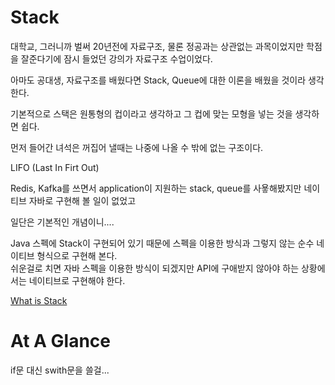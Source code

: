 # Stack

대학교, 그러니까 벌써 20년전에 자료구조, 물론 정공과는 상관없는 과목이었지만 학점을 잘준다기에 잠시 들었던 강의가 자료구조 수업이었다.    
    
아마도 공대생, 자료구조를 배웠다면 Stack, Queue에 대한 이론을 배웠을 것이라 생각한다.    
    
기본적으로 스택은 원통형의 컵이라고 생각하고 그 컵에 맞는 모형을 넣는 것을 생각하면 쉽다.    
    
먼저 들어간 녀석은 꺼집어 낼때는 나중에 나올 수 밖에 없는 구조이다.    

LIFO (Last In Firt Out)    
    
    
Redis, Kafka를 쓰면서 application이 지원하는 stack, queue를 사욯해봤지만 네이티브 자바로 구현해 볼 일이 없었고     
    
일단은 기본적인 개념이니....    
    
    
Java 스펙에 Stack이 구현되어 있기 때문에 스펙을 이용한 방식과 그렇지 않는 순수 네이티브 형식으로 구현해 본다.    
쉬운걸로 치면 자바 스펙을 이용한 방식이 되겠지만 API에 구애받지 않아야 하는 상황에서는 네이티브로 구현해야 한다.    
        
        
[What is Stack](https://ko.wikipedia.org/wiki/%EC%8A%A4%ED%83%9D)

# At A Glance
if문 대신 swith문을 쓸걸...